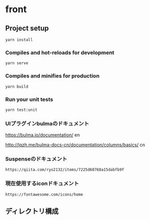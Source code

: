 # front

## Project setup
```
yarn install
```

### Compiles and hot-reloads for development
```
yarn serve
```

### Compiles and minifies for production
```
yarn build
```

### Run your unit tests
```
yarn test:unit
```


### UIプラグインbulmaのドキュメント

https://bulma.io/documentation/ en

http://lqzh.me/bulma-docs-cn/documentation/columns/basics/ cn

### Suspenseのドキュメント
```
https://qiita.com/ryo2132/items/7225d60768a15dabfb9f
```

### 現在使用するiconドキュメント

```
https://fontawesome.com/icons/home
```

## ディレクトリ構成

```

```